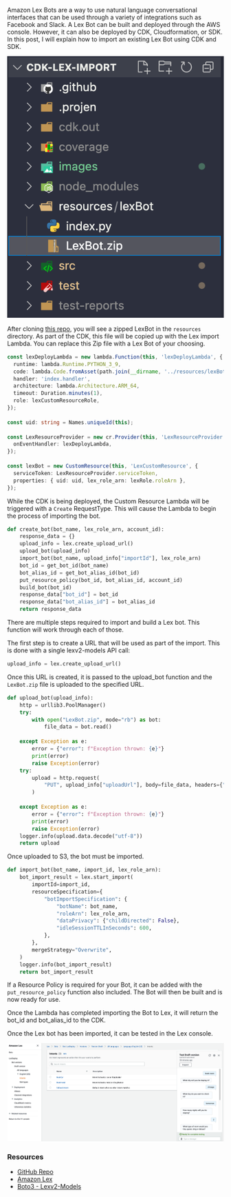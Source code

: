 Amazon Lex Bots are a way to use natural language conversational interfaces that can be used through a variety of integrations such as Facebook and Slack. A Lex Bot can be built and deployed through the AWS console. However, it can also be deployed by CDK, Cloudformation, or SDK. In this post, I will explain how to import an existing Lex Bot using CDK and SDK.

![LexBot](./images/Directory.png)

After cloning [this repo](https://github.com/schuettc/cdk-lex-import), you will see a zipped LexBot in the `resources` directory. As part of the CDK, this file will be copied up with the Lex import Lambda. You can replace this Zip file with a Lex Bot of your choosing.

```typescript
const lexDeployLambda = new lambda.Function(this, 'lexDeployLambda', {
  runtime: lambda.Runtime.PYTHON_3_9,
  code: lambda.Code.fromAsset(path.join(__dirname, '../resources/lexBot')),
  handler: 'index.handler',
  architecture: lambda.Architecture.ARM_64,
  timeout: Duration.minutes(1),
  role: lexCustomResourceRole,
});

const uid: string = Names.uniqueId(this);

const LexResourceProvider = new cr.Provider(this, 'LexResourceProvider', {
  onEventHandler: lexDeployLambda,
});

const lexBot = new CustomResource(this, 'LexCustomResource', {
  serviceToken: LexResourceProvider.serviceToken,
  properties: { uid: uid, lex_role_arn: lexRole.roleArn },
});
```

While the CDK is being deployed, the Custom Resource Lambda will be triggered with a `Create` RequestType. This will cause the Lambda to begin the process of importing the bot.

```python
def create_bot(bot_name, lex_role_arn, account_id):
    response_data = {}
    upload_info = lex.create_upload_url()
    upload_bot(upload_info)
    import_bot(bot_name, upload_info["importId"], lex_role_arn)
    bot_id = get_bot_id(bot_name)
    bot_alias_id = get_bot_alias_id(bot_id)
    put_resource_policy(bot_id, bot_alias_id, account_id)
    build_bot(bot_id)
    response_data["bot_id"] = bot_id
    response_data["bot_alias_id"] = bot_alias_id
    return response_data
```

There are multiple steps required to import and build a Lex bot. This function will work through each of those.

The first step is to create a URL that will be used as part of the import. This is done with a single lexv2-models API call:

```python
upload_info = lex.create_upload_url()
```

Once this URL is created, it is passed to the upload_bot function and the `LexBot.zip` file is uploaded to the specified URL.

```python
def upload_bot(upload_info):
    http = urllib3.PoolManager()
    try:
        with open("LexBot.zip", mode="rb") as bot:
            file_data = bot.read()

    except Exception as e:
        error = {"error": f"Exception thrown: {e}"}
        print(error)
        raise Exception(error)
    try:
        upload = http.request(
            "PUT", upload_info["uploadUrl"], body=file_data, headers={"Content-Type": "application/zip"}
        )

    except Exception as e:
        error = {"error": f"Exception thrown: {e}"}
        print(error)
        raise Exception(error)
    logger.info(upload.data.decode("utf-8"))
    return upload
```

Once uploaded to S3, the bot must be imported.

```python
def import_bot(bot_name, import_id, lex_role_arn):
    bot_import_result = lex.start_import(
        importId=import_id,
        resourceSpecification={
            "botImportSpecification": {
                "botName": bot_name,
                "roleArn": lex_role_arn,
                "dataPrivacy": {"childDirected": False},
                "idleSessionTTLInSeconds": 600,
            },
        },
        mergeStrategy="Overwrite",
    )
    logger.info(bot_import_result)
    return bot_import_result
```

If a Resource Policy is required for your Bot, it can be added with the `put_resource_policy` function also included. The Bot will then be built and is now ready for use.

Once the Lambda has completed importing the Bot to Lex, it will return the bot_id and bot_alias_id to the CDK.

Once the Lex bot has been imported, it can be tested in the Lex console.

![LexTest](./images/LexTest.png)

### Resources

- [GitHub Repo](https://github.com/schuettc/cdk-lex-import)
- [Amazon Lex](https://aws.amazon.com/lex/)
- [Boto3 - Lexv2-Models](https://boto3.amazonaws.com/v1/documentation/api/latest/reference/services/lexv2-models.html)
